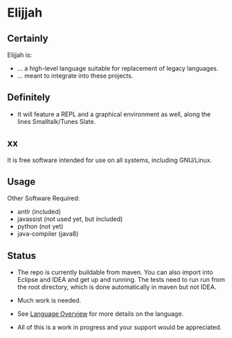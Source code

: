 Elijjah
========

Certainly
----------

Elijjah is:

- ... a high-level language suitable for replacement of legacy languages.
- ... meant to integrate into these projects. 

Definitely
-----------

- It will feature a REPL and a graphical environment as well, 
along the lines Smalltalk/Tunes Slate.

xx
---

It is free software intended for use on all systems, including GNU/Linux.

Usage
------

Other Software Required:
  * antlr (included)
  * javassist (not used yet, but included)
  * python (not yet)
  * java-compiler (java8)

Status
-------

- The repo is currently buildable from maven.  You can also import into Eclipse and IDEA
and get up and running.  The tests need to run run from the root directory, which is 
done automatically in maven but not IDEA.

- Much work is needed.

- See [Language Overview](docs/language-overview.md) for more details on the language.

- All of this is a work in progress and your support would be appreciated.
